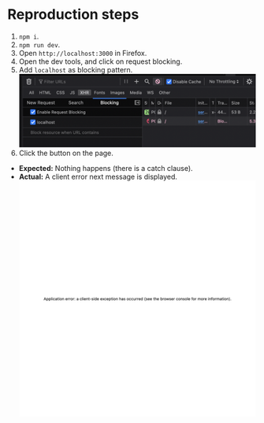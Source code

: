 # Reproduction steps

1. `npm i`.
2. `npm run dev`.
3. Open `http://localhost:3000` in Firefox.
4. Open the dev tools, and click on request blocking.
5. Add `localhost` as blocking pattern.
![How to block the request](block.png)
6. Click the button on the page.

* **Expected:** Nothing happens (there is a catch clause).
* **Actual:** A client error next message is displayed.
![Unexpected client error](error.png)